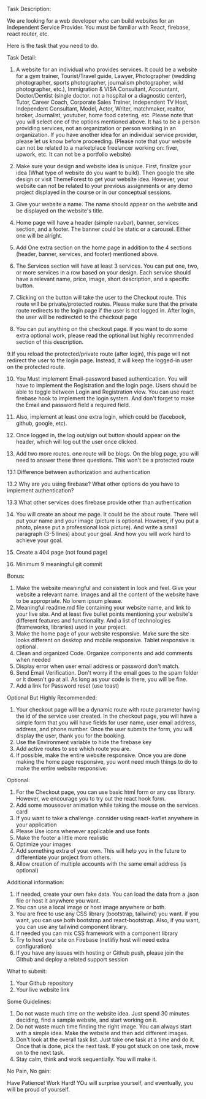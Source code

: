Task Description:

We are looking for a web developer who can build websites for an Independent Service Provider. You must be familiar with React, firebase, react router, etc.

Here is the task that you need to do.

Task Detail:

1. A website for an individual who provides services. It could be a website for a gym trainer, Tourist/Travel guide, Lawyer, Photographer (wedding photographer, sports photographer, journalism photographer, wild photographer, etc.), Immigration & VISA Consultant, Accountant, Doctor/Dentist (single doctor. not a hospital or a diagnostic center), Tutor, Career Coach, Corporate Sales Trainer, Independent TV Host, Independent Consultant, Model, Actor, Writer, matchmaker, realtor, broker, Journalist, youtuber, home food catering, etc. Please note that you will select one of the options mentioned above. It has to be a person providing services, not an organization or person working in an organization. If you have another idea for an individual service provider, please let us know before proceeding. (Please note that your website can not be related to a marketplace freelancer working on: fiver, upwork, etc. It can not be a portfolio website)

2. Make sure your design and website idea is unique. First, finalize your idea (What type of website do you want to build). Then google the site design or visit ThemeForest to get your website idea. However, your website can not be related to your previous assignments or any demo project displayed in the course or in our conceptual sessions.

3. Give your website a name. The name should appear on the website and be displayed on the website's title.
4. Home page will have a header (simple navbar), banner, services section, and a footer. The banner could be static or a carousel. Either one will be alright.
5. Add One extra section on the home page in addition to the 4 sections (header, banner, services, and footer) mentioned above.
6. The Services section will have at least 3 services. You can put one, two, or more services in a row based on your design. Each service should have a relevant name, price, image, short description, and a specific button.

7. Clicking on the button will take the user to the Checkout route. This route will be private/protected routes. Please make sure that the private route redirects to the login page if the user is not logged in. After login, the user will be redirected to the checkout page

8. You can put anything on the checkout page. If you want to do some extra optional work, please read the optional but highly recommended section of this description.

9.If you reload the protected/private route (after login), this page will not redirect the user to the login page. Instead, it will keep the logged-in user on the protected route.

10. You Must implement Email-password based authentication. You will have to implement the Registration and the login page. Users should be able to toggle between Login and Registration view. You can use react firebase hook to implement the login system. And don't forget to make the Email and password field a required field.

11. Also, implement at least one extra login, which could be (facebook, github, google, etc).

12. Once logged in, the log out/sign out button should appear on the header, which will log out the user once clicked.

13. Add two more routes. one route will be blogs. On the blog page, you will need to answer these three questions. This won't be a protected route

13.1 Difference between authorization and authentication

13.2 Why are you using firebase? What other options do you have to implement authentication?

13.3 What other services does firebase provide other than authentication

14. You will create an about me page. It could be the about route. There will put your name and your image (picture is optional. However, if you put a photo, please put a professional look picture). And write a small paragraph (3-5 lines) about your goal. And how you will work hard to achieve your goal.

15. Create a 404 page (not found page)
16. Minimum 9 meaningful git commit

Bonus:

1. Make the website meaningful and consistent in look and feel. Give your website a relevant name. Images and all the content of the website have to be appropriate. No lorem ipsum please.
2. Meaningful readme.md file containing your website name, and link to your live site. And at least five bullet points mentioning your website's different features and functionality. And a list of technologies (frameworks, libraries) used in your project.
3. Make the home page of your website responsive. Make sure the site looks different on desktop and mobile responsive. Tablet responsive is optional.
4. Clean and organized Code. Organize components and add comments when needed
5. Display error when user email address or password don't match.
6. Send Email Verification. Don't worry if the email goes to the spam folder or it doesn't go at all. As long as your code is there, you will be fine.
7. Add a link for Password reset (use toast)

Optional But Highly Recommended:

1. Your checkout page will be a dynamic route with route parameter having the id of the service user created. In the checkout page, you will have a simple form that you will have fields for user name, user email address, address, and phone number. Once the user submits the form, you will display the user, thank you for the booking.
2. Use the Environment variable to hide the firebase key
3. Add active routes to see which route you are.
4. If possible, make the entire website responsive. Once you are done making the home page responsive, you wont need much things to do to make the entire website responsive.

Optional:

1. For the Checkout page, you can use basic html form or any css library. However, we encourage you to try out the react hook form.
2. Add some mouseover animation while taking the mouse on the services card
3. If you want to take a challenge. consider using react-leaflet anywhere in your application
4. Please Use icons whenever applicable and use fonts
5. Make the footer a little more realistic
6. Optimize your images
7. Add something extra of your own. This will help you in the future to differentiate your project from others.
8. Allow creation of multiple accounts with the same email address (is optional)

Additional information:

1. If needed, create your own fake data. You can load the data from a .json file or host it anywhere you want.
2. You can use a local image or host image anywhere or both.
3. You are free to use any CSS library (bootstrap, tailwind) you want. if you want, you can use both bootstrap and react-bootstrap. Also, if you want, you can use any tailwind component library.
4. If needed you can mix CSS framework with a component library
5. Try to host your site on Firebase (netlifiy host will need extra configuration)
6. If you have any issues with hosting or Github push, please join the Github and deploy a related support session

What to submit:

1. Your Github repository
2. Your live website link

Some Guidelines:

1. Do not waste much time on the website idea. Just spend 30 minutes deciding, find a sample website, and start working on it.
2. Do not waste much time finding the right image. You can always start with a simple idea. Make the website and then add different images.
3. Don't look at the overall task list. Just take one task at a time and do it. Once that is done, pick the next task. If you got stuck on one task, move on to the next task.
4. Stay calm, think and work sequentially. You will make it.

No Pain, No gain:

Have Patience! Work Hard! YOu will surprise yourself, and eventually, you will be proud of yourself.